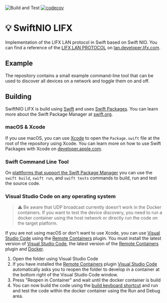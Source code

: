 ![Build and Test](https://github.com/PSchmiedmayer/Swift-NIO-LIFX/workflows/Build%20and%20Test/badge.svg)
[![codecov](https://codecov.io/gh/PSchmiedmayer/Swift-NIO-LIFX/branch/develop/graph/badge.svg?token=C0ACXI6FCH)](https://codecov.io/gh/PSchmiedmayer/Swift-NIO-LIFX)

# 💡 SwiftNIO LIFX

Implementation of the LIFX LAN protocol in Swift based on Swift NIO.
You can find a reference of the [LIFX LAN PROTOCOL](https://lan.developer.lifx.com/docs/introduction) on [lan.developer.lifx.com](https://lan.developer.lifx.com/docs/introduction).

## Example

The repository contains a small example command-line tool that can be used to discover all devices on a network and toggle them on and off.

## Building

SwiftNIO LIFX is build using [Swift](https://docs.swift.org/swift-book/) and uses [Swift Packages](https://developer.apple.com/documentation/swift_packages). You can learn more about the Swift Package Manager at [swift.org](https://swift.org/package-manager/).

### macOS & Xcode

If you use macOS, you can use [Xcode](https://apps.apple.com/de/app/xcode/id497799835) to open the `Package.swift` file at the root of the repository using Xcode. You can learn more on how to use Swift Packages with Xcode on [developer.apple.com](https://developer.apple.com/documentation/xcode/creating_a_standalone_swift_package_with_xcode).

### Swift Command Line Tool

On [plattforms that support the Swift Package Manager](https://swift.org/platform-support/) you can use the `swift build`, `swift run`, and `swift tests` commands to build, run and test the source code.

### Visual Studio Code on any operating system

> ⚠️ Be aware that UDP broadcast currently doesn't work in the Docker containers. If you want to test the device discovery, you need to run a docker container using the host network or directly run the code on the target platform.

If you are not using macOS or don't want to use Xcode, you can use [Visual Studio Code](https://code.visualstudio.com) using the [Remote Containers](https://marketplace.visualstudio.com/items?itemName=ms-vscode-remote.remote-containers) plugin. You must install the latest version of [Visual Studio Code](https://code.visualstudio.com), the latest version of the [Remote Containers](https://marketplace.visualstudio.com/items?itemName=ms-vscode-remote.remote-containers) plugin and [Docker](https://www.docker.com/products/docker-desktop).

1. Open the folder using Visual Studio Code
2. If you have installed the [Remote Containers](https://marketplace.visualstudio.com/items?itemName=ms-vscode-remote.remote-containers) plugin [Visual Studio Code](https://code.visualstudio.com) automatically asks you to reopen the folder to develop in a container at the bottom right of the Visual Studio Code window.
3. Press "Reopen in Container" and wait until the docker container is build
4. You can now build the code using the [build keyboard shortcut](https://code.visualstudio.com/docs/getstarted/keybindings#_tasks) and run and test the code within the docker container using the Run and Debug area.
